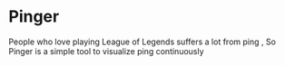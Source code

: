 # Pinger
People who love playing League of Legends suffers a lot from ping , So Pinger is a simple tool to visualize ping continuously
